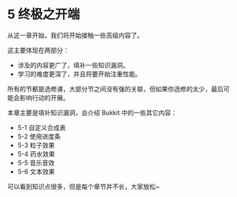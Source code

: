 # 5 终极之开端

从这一章开始，我们将开始接触一些高级内容了。

这主要体现在两部分：

- 涉及的内容更广了，填补一些知识漏洞。
- 学习的难度更深了，并且将要开始注重性能。

所有的节都是选修课，大部分节之间没有强的关联，但如果你选修的太少，最后可能会影响行动的开展。

本章主要是填补知识漏洞，会介绍 Bukkit 中的一些其它内容：

- 5-1 自定义合成表
- 5-2 使用进度条
- 5-3 粒子效果
- 5-4 药水效果
- 5-5 音乐音效
- 5-6 文本效果

可以看到知识点很多，但是每个章节并不长，大家放松~